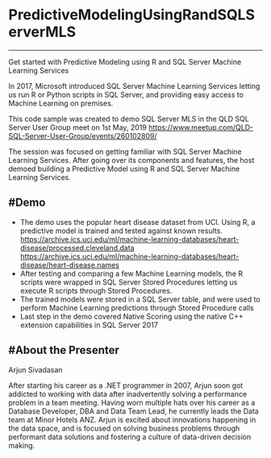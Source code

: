 # PredictiveModelingUsingRandSQLServerMLS
-----------------------------------------
Get started with Predictive Modeling using R and SQL Server Machine Learning Services

In 2017, Microsoft introduced SQL Server Machine Learning Services letting us run R or Python scripts in SQL Server, and providing easy access to Machine Learning on premises. 

This code sample was created to demo SQL Server MLS in the QLD SQL Server User Group meet on 1st May, 2019
https://www.meetup.com/QLD-SQL-Server-User-Group/events/260102809/

The session was focused on getting familiar with SQL Server Machine Learning Services. After going over its components and features, the host demoed building a Predictive Model using R and SQL Server Machine Learning Services.

#Demo
-----
* The demo uses the popular heart disease dataset from UCI. Using R, a predictive model is trained and tested against known results.
https://archive.ics.uci.edu/ml/machine-learning-databases/heart-disease/processed.cleveland.data
https://archive.ics.uci.edu/ml/machine-learning-databases/heart-disease/heart-disease.names
* After testing and comparing a few Machine Learning models, the R scripts were wrapped in SQL Server Stored Procedures letting us execute R scripts through Stored Procedures. 
* The trained models were stored in a SQL Server table, and were used to perform Machine Learning predictions through Stored Procedure calls
* Last step in the demo covered Native Scoring using the native C++ extension capabilities in SQL Server 2017

#About the Presenter
--------------------
Arjun Sivadasan

After starting his career as a .NET programmer in 2007, Arjun soon got addicted to working with data after inadvertently solving a performance problem in a team meeting. Having worn multiple hats over his career as a Database Developer, DBA and Data Team Lead, he currently leads the Data team at Minor Hotels ANZ.
Arjun is excited about innovations happening in the data space, and is focused on solving business problems through performant data solutions and fostering a culture of data-driven decision making.
